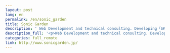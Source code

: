 ```yaml
---
layout: post
lang: en
permalink: /en/sonic_garden
title: Sonic Garden
description: ' Web Development and technical consulting. Developing「SKIP」 '
description_full: '<p>Web Development and technical consulting. Developing「<a href="http://www.skip-sns.jp/">SKIP</a>」</p>'
categories: full_remote
link: http://www.sonicgarden.jp/
---
```

